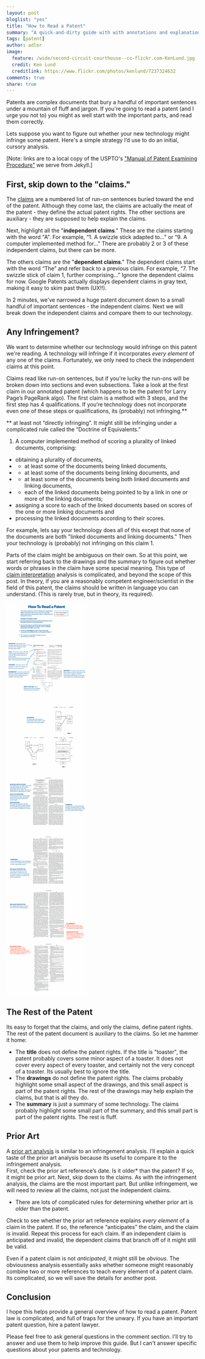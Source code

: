 ```yaml
---
layout: post
bloglist: "yes"
title: "How to Read a Patent"
summary: "A quick-and-dirty guide with with annotations and explanations."
tags: [patent]
author: adler
image:
  feature: /wide/second-circuit-courthouse--cc-flickr.com-KenLund.jpg
  credit: Ken Lund
  creditlink: https://www.flickr.com/photos/kenlund/7237324632
comments: true
share: true
---
```

 

Patents are complex documents that bury a handful of important sentences under a mountain of fluff and jargon.  If you're going to read a patent (and I urge you not to) you might as well start with the important parts, and read them correctly. 

Lets suppose you want to figure out whether your new technology might infringe some patent. Here's a simple strategy I’d use to do an initial, cursory analysis. 

[Note: links are to a local copy of the USPTO's ["Manual of Patent Examining Procedure"](/MPEP/) we serve from Jekyll.]

## First, skip down to the "claims." 

The [claims](/MPEP/s608.html#d0e45039) are a numbered list of run-on sentences buried toward the end of the patent. Although they come last, the claims are actually the meat of the patent - they define the actual patent rights. The other sections are auxiliary - they are supposed to help explain the claims. 

Next, highlight all the "**independent claims**." These are the claims starting with the word "A". For example, “1. A swizzle stick adapted to..." or “9. A computer implemented method for..." There are probably 2 or 3 of these independent claims, but there can be more. 

The others claims are the "**dependent claims**." The dependent claims start with the word “The” and refer back to a previous claim. For example, “7. The swizzle stick of claim 1, further comprising…” Ignore the dependent claims for now. Google Patents  actually displays dependent claims in gray text, making it easy to skim past them (UX!!). 

In 2 minutes, we've narrowed a huge patent document down to a small handful of important sentences - the independent claims. Next we will break down the independent claims and compare them to our technology. 

## Any Infringement? 

We want to determine whether our technology would infringe on this patent we're reading. A technology will infringe if it incorporates *every element* of any one of the claims. Fortunately, we only need to check the independent claims at this point. 

Claims read like run-on sentences, but if you're lucky the run-ons will be broken down into sections and even subsections. Take a look at the first claim in our annotated patent (which happens to be the patent for Larry Page’s PageRank algo). The first claim is a method with 3 steps, and the first step has 4 qualifications. If you’re technology does not incorporate even one of these steps or qualifications, its (probably) not infringing.** 

** at least not “directly infringing”. It might still be infringing under a complicated rule called the “Doctrine of Equivalents.”  

1. A computer implemented method of scoring a plurality of linked documents, comprising:
- obtaining a plurality of documents, 
- - at least some of the documents being linked documents, 
- - at least some of the documents being linking documents, and 
- - at least some of the documents being both linked documents and linking documents, 
- - each of the linked documents being pointed to by a link in one or more of the linking documents;
- assigning a score to each of the linked documents based on scores of the one or more linking documents and
- processing the linked documents according to their scores.

For example, lets say your technology does all of this except that none of the documents are both "linked documents and linking documents." Then your technology is (probably) not infringing on this claim 1. 

Parts of the claim might be ambiguous on their own. So at this point, we start referring back to the drawings and the summary to figure out whether words or phrases in the claim have some special meaning. This type of [claim interpretation](/MPEP/s2111.html) analysis is complicated, and beyond the scope of this post. In theory, if you are a reasonably competent engineer/scientist in the field of this patent, the claims should be written in language you can understand. (This is rarely true, but in theory, its required). 


<a href="/images/reading-patents.png"><img src="/images/reading-patents.png" class="big-image"></a>


## The Rest of the Patent 

Its easy to forget that the claims, and only the claims, define patent rights. The rest of the patent document is auxiliary to the claims. So let me hammer it home:  

- The **title** does not define the patent rights. If the title is "toaster", the patent probably covers some minor aspect of a toaster. It does not cover every aspect of every toaster, and certainly not the very concept of a toaster. Its usually best to ignore the title. 
- The **drawings** do not define the patent rights. The claims probably highlight some small aspect of the drawings, and this small aspect is part of the patent rights. The rest of the drawings may help explain the claims, but that is all they do. 
- The **summary** is just a summary of some technology. The claims probably highlight some small part of the summary, and this small part is part of the patent rights. The rest is fluff.  

## Prior Art

A [prior art analysis](MPEP/s706.html#d0e58220/) is similar to an infringement analysis. I’ll explain a quick taste of the prior art analysis because its useful to compare it to the infringement analysis.  
First, check the prior art reference’s date. Is it older* than the patent? If so, it might be prior art. Next, skip down to the claims. As with the infringement analysis, the claims are the most important part. But unlike infringement, we will need to review all the claims, not just the independent claims. 

* There are lots of complicated rules for determining whether prior art is *older* than the patent. 

Check to see whether the prior art reference explains *every element* of a claim in the patent. If so, the reference “anticipates” the claim, and the claim is invalid. Repeat this process for each claim. If an independent claim is anticipated and invalid, the dependent claims that branch off of it might still be valid. 

Even if a patent claim is not *anticipated*, it might still be *obvious*. The obviousness analysis essentially asks whether someone might reasonably combine two or more references to teach every element of a patent claim. Its complicated, so we will save the details for another post. 

 


## Conclusion

I hope this helps provide a general overview of how to read a patent. Patent law is complicated, and full of traps for the unwary. If you have an important patent question, hire a patent lawyer. 

Please feel free to ask general questions in the comment section. I'll try to answer and use them to help improve this guide. But I can't answer specific questions about your patents and technology. 

